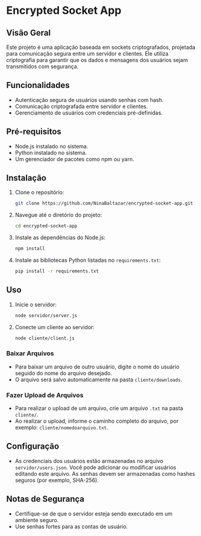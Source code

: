 # Encrypted Socket App

## Visão Geral
Este projeto é uma aplicação baseada em sockets criptografados, projetada para comunicação segura entre um servidor e clientes. Ele utiliza criptografia para garantir que os dados e mensagens dos usuários sejam transmitidos com segurança.

## Funcionalidades
- Autenticação segura de usuários usando senhas com hash.
- Comunicação criptografada entre servidor e clientes.
- Gerenciamento de usuários com credenciais pré-definidas.

## Pré-requisitos
- Node.js instalado no sistema.
- Python instalado no sistema.
- Um gerenciador de pacotes como npm ou yarn.

## Instalação
1. Clone o repositório:
   ```bash
   git clone https://github.com/NinaBaltazar/encrypted-socket-app.git
   ```
2. Navegue até o diretório do projeto:
   ```bash
   cd encrypted-socket-app
   ```
3. Instale as dependências do Node.js:
   ```bash
   npm install
   ```
4. Instale as bibliotecas Python listadas no `requirements.txt`:
   ```bash
   pip install -r requirements.txt
   ```

## Uso
1. Inicie o servidor:
   ```bash
   node servidor/server.js
   ```
2. Conecte um cliente ao servidor:
   ```bash
   node cliente/client.js
   ```

### Baixar Arquivos
- Para baixar um arquivo de outro usuário, digite o nome do usuário seguido do nome do arquivo desejado. 
- O arquivo será salvo automaticamente na pasta `cliente/downloads`.

### Fazer Upload de Arquivos
- Para realizar o upload de um arquivo, crie um arquivo `.txt` na pasta `cliente/`.
- Ao realizar o upload, informe o caminho completo do arquivo, por exemplo: `cliente/nomedoarquivo.txt`.

## Configuração
- As credenciais dos usuários estão armazenadas no arquivo `servidor/users.json`. Você pode adicionar ou modificar usuários editando este arquivo. As senhas devem ser armazenadas como hashes seguros (por exemplo, SHA-256).

## Notas de Segurança
- Certifique-se de que o servidor esteja sendo executado em um ambiente seguro.
- Use senhas fortes para as contas de usuário.




